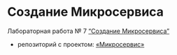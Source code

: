 # Создание Микросервиса

Лабораторная работа № 7
[“Создание Микросервиса”](https://github.com/fa-python-network/9_flask_app)

- репозиторий с проектом: [«Микросервис»](https://github.com/bitcoineazy/MicroService)